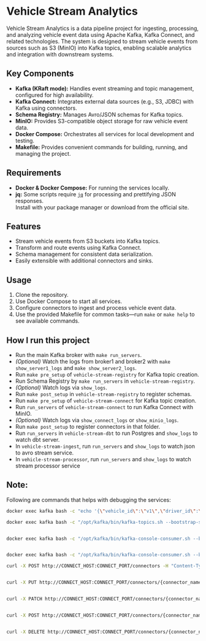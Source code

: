 # Vehicle Stream Analytics

Vehicle Stream Analytics is a data pipeline project for ingesting, processing, and analyzing vehicle event data using Apache Kafka, Kafka Connect, and related technologies. The system is designed to stream vehicle events from sources such as S3 (MinIO) into Kafka topics, enabling scalable analytics and integration with downstream systems.

## Key Components

- **Kafka (KRaft mode):** Handles event streaming and topic management, configured for high availability.
- **Kafka Connect:** Integrates external data sources (e.g., S3, JDBC) with Kafka using connectors.
- **Schema Registry:** Manages Avro/JSON schemas for Kafka topics.
- **MinIO:** Provides S3-compatible object storage for raw vehicle event data.
- **Docker Compose:** Orchestrates all services for local development and testing.
- **Makefile:** Provides convenient commands for building, running, and managing the project.

## Requirements

- **Docker & Docker Compose:** For running the services locally.
- **jq:** Some scripts require [`jq`](https://stedolan.github.io/jq/) for processing and prettifying JSON responses.  
  Install with your package manager or download from the official site.

## Features

- Stream vehicle events from S3 buckets into Kafka topics.
- Transform and route events using Kafka Connect.
- Schema management for consistent data serialization.
- Easily extensible with additional connectors and sinks.

## Usage

1. Clone the repository.
2. Use Docker Compose to start all services.
3. Configure connectors to ingest and process vehicle event data.
4. Use the provided Makefile for common tasks—run `make` or `make help` to see available commands.

## How I run this project

- Run the main Kafka broker with `make run_servers`.
- *(Optional)* Watch the logs from broker1 and broker2 with `make show_server1_logs` and `make show_server2_logs`.
- Run `make pre_setup` of `vehicle-stream-registry` for Kafka topic creation.
- Run Schema Registry by `make run_servers` in `vehicle-stream-registry`.
- *(Optional)* Watch logs via `show_logs`.
- Run `make post_setup` in `vehicle-stream-registry` to register schemas.
- Run `make pre_setup` of `vehicle-stream-connect` for Kafka topic creation.
- Run `run_servers` of `vehicle-stream-connect` to run Kafka Connect with MinIO.
- *(Optional)* Watch logs via `show_connect_logs` or `show_minio_logs`.
- Run `make post_setup` to register connectors in that folder.
- Run `run_servers` in `vehicle-stream-dbt` to run Postgres and `show_logs` to watch dbt server.
- In `vehicle-stream-ingest`, run `run_servers` and `show_logs` to watch json to avro stream service.
- In `vehicle-stream-processor`, run `run_servers` and `show_logs` to watch stream processor service

## Note:

Following are commands that helps with debugging the services:
``` bash
docker exec kafka bash -c "echo '{\"vehicle_id\":\"v1\",\"driver_id\":\"d1\",\"lat\":37.7749,\"lon\":-122.4194,\"speed\":82,\"event_time\":1690000001000}' | /opt/kafka/bin/kafka-console-producer.sh --broker-list localhost:19092 --topic vehicle-event-json --property parse.key=false --property value.serializer=org.apache.kafka.common.serialization.StringSerializer"

docker exec kafka bash -c "/opt/kafka/bin/kafka-topics.sh --bootstrap-server localhost:19092 --list"


docker exec kafka bash -c "/opt/kafka/bin/kafka-console-consumer.sh --bootstrap-server localhost:19092 --topic vehicle-event-json --from-beginning --property print.key=false --property value.deserializer=org.apache.kafka.common.serialization.StringDeserializer"


docker exec kafka bash -c "/opt/kafka/bin/kafka-console-consumer.sh --bootstrap-server localhost:19192 --topic vehicle-event-topic --from-beginning --property print.key=false --property value.deserializer=org.apache.kafka.common.serialization.StringDeserializer"

curl -X POST http://CONNECT_HOST:CONNECT_PORT/connectors -H "Content-Type: application/json" -d @connector-config.json


curl -X PUT http://CONNECT_HOST:CONNECT_PORT/connectors/{connector_name}/config -H "Content-Type: application/json" -d @updated-config.json


curl -X PATCH http://CONNECT_HOST:CONNECT_PORT/connectors/{connector_name}/config -H "Content-Type: application/json" -d @patch-config.json


curl -X POST http://CONNECT_HOST:CONNECT_PORT/connectors/{connector_name}/restart


curl -X DELETE http://CONNECT_HOST:CONNECT_PORT/connectors/{connector_name}
```
